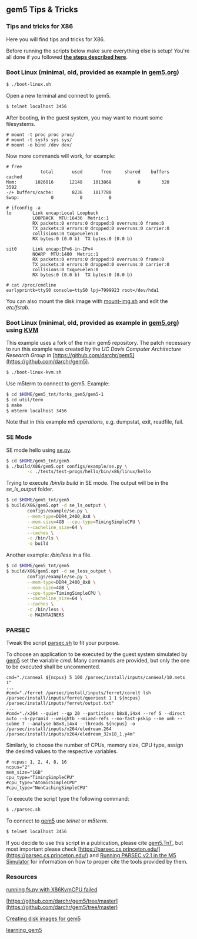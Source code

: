## gem5 Tips & Tricks
### **Tips and tricks for X86**

Here you will find tips and tricks for X86.

Before running the scripts below make sure everything else is setup! You're
all done if you followed [**the steps described here**](../../README.md).

### Boot Linux (minimal, old, provided as example in [gem5.org])

```bash
$ ./boot-linux.sh
```

Open a new terminal and connect to gem5.

```bash
$ telnet localhost 3456
```

After booting, in the guest system, you may want to mount some filesystems.

```
# mount -t proc proc proc/
# mount -t sysfs sys sys/
# mount -o bind /dev dev/
```

Now more commands will work, for example:

```
# free
             total       used       free     shared    buffers     cached
Mem:       1026016      12148    1013868          0        320       3592
-/+ buffers/cache:       8236    1017780
Swap:            0          0          0
```

```
# ifconfig -a
lo        Link encap:Local Loopback  
          LOOPBACK  MTU:16436  Metric:1
          RX packets:0 errors:0 dropped:0 overruns:0 frame:0
          TX packets:0 errors:0 dropped:0 overruns:0 carrier:0
          collisions:0 txqueuelen:0 
          RX bytes:0 (0.0 b)  TX bytes:0 (0.0 b)

sit0      Link encap:IPv6-in-IPv4  
          NOARP  MTU:1480  Metric:1
          RX packets:0 errors:0 dropped:0 overruns:0 frame:0
          TX packets:0 errors:0 dropped:0 overruns:0 carrier:0
          collisions:0 txqueuelen:0 
          RX bytes:0 (0.0 b)  TX bytes:0 (0.0 b)
```

```
# cat /proc/cmdline
earlyprintk=ttyS0 console=ttyS0 lpj=7999923 root=/dev/hda1
```

You can also mount the disk image with [mount-img.sh] and
edit the *etc/fstab*.


### Boot Linux (minimal, old, provided as example in [gem5.org]) using [KVM]

This example uses a fork of the main gem5 repository. The patch necessary to
run this example was created by the *UC Davis Computer Architecture Research
Group* in [https://github.com/darchr/gem5](https://github.com/darchr/gem5).

```bash
$ ./boot-linux-kvm.sh
```

Use m5term to connect to gem5. Example:

```bash
$ cd $HOME/gem5_tnt/forks_gem5/gem5-1
$ cd util/term
$ make
$ m5term localhost 3456
```

Note that in this example *m5 operations*, e.g. dumpstat, exit, readfile,
fail.

### SE Mode

SE mode hello using [se.py].

```bash
$ cd $HOME/gem5_tnt/gem5
$ ./build/X86/gem5.opt configs/example/se.py \
		-c ./tests/test-progs/hello/bin/x86/linux/hello
```

Trying to execute */bin/ls build* in SE mode. The output will be in the
*se_ls_output* folder.

```bash
$ cd $HOME/gem5_tnt/gem5
$ build/X86/gem5.opt -d se_ls_output \
		configs/example/se.py \
		--mem-type=DDR4_2400_8x8 \
		--mem-size=4GB --cpu-type=TimingSimpleCPU \
		--cacheline_size=64 \
		--caches \
		-c /bin/ls \
		-o build
```

Another example: */bin/less* in a file.

```bash
$ cd $HOME/gem5_tnt/gem5
$ build/X86/gem5.opt -d se_less_output \
		configs/example/se.py \
		--mem-type=DDR4_2400_8x8 \
		--mem-size=4GB \
		--cpu-type=TimingSimpleCPU \
		--cacheline_size=64 \
		--caches \
		-c /bin/less \
		-o MAINTAINERS
```

### PARSEC

Tweak the script [parsec.sh] to fit your purpose.

To choose an application to be executed by the guest system simulated by
[gem5] set the variable *cmd*. Many commands are provided, but only the one to
be executed shall be uncommented.

```
cmd="./canneal ${ncpus} 5 100 /parsec/install/inputs/canneal/10.nets 1"
...
#cmd="./ferret /parsec/install/inputs/ferret/corelt lsh /parsec/install/inputs/ferret/queriest 1 1 ${ncpus} /parsec/install/inputs/ferret/output.txt"
...
#cmd="./x264 --quiet --qp 20 --partitions b8x8,i4x4 --ref 5 --direct auto --b-pyramid --weightb --mixed-refs --no-fast-pskip --me umh --subme 7 --analyse b8x8,i4x4 --threads ${ncpus} -o /parsec/install/inputs/x264/eledream.264 /parsec/install/inputs/x264/eledream_32x18_1.y4m"
```

Similarly, to choose the number of CPUs, memory size, CPU type, assign the
desired values to the respective variables.

```
# ncpus: 1, 2, 4, 8, 16
ncpus="2"
mem_size="1GB"
cpu_type="TimingSimpleCPU"
#cpu_type="AtomicSimpleCPU"
#cpu_type="NonCachingSimpleCPU"
```

To execute the script type the following command:

```bash
$ ./parsec.sh
```

To connect to [gem5] use *telnet* or *m5term*.

```bash
$ telnet localhost 3456
```

If you decide to use this script in a publication, please cite [gem5.TnT], but
most important please check
[https://parsec.cs.princeton.edu/](https://parsec.cs.princeton.edu/)
and [Running PARSEC v2.1 in the M5 Simulator](http://www.cs.utexas.edu/~cart/parsec_m5/)
for information on how to proper cite the tools provided by them.

### **Resources**

[running fs.py with X86KvmCPU failed](https://gem5-users.gem5.narkive.com/8DBihuUx/running-fs-py-with-x86kvmcpu-failed)

[https://github.com/darchr/gem5/tree/master](https://github.com/darchr/gem5/tree/master)

[Creating disk images for gem5](http://www.lowepower.com/jason/creating-disk-images-for-gem5.html)

[learning_gem5](http://www.lowepower.com/jason/learning_gem5/)

[gem5]: http://www.gem5.org/
[gem5.org]: http://www.gem5.org/Download
[KVM]: https://www.linux-kvm.org/page/Main_Page
[boot-linux-kvm.sh]: boot-linux-kvm.sh
[boot-linux.sh]: boot-linux.sh
[mount-img.sh]: ../../disk-util/mount-img.sh
[parsec.sh]: parsec.sh
[gem5.TnT]: https://github.com/tukl-msd/gem5.TnT
[se.py]: https://gem5.googlesource.com/public/gem5/+/refs/heads/master/configs/example/se.py
